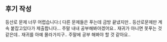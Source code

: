 ## 후기 작성
등산로 문제 너무 어렵습니다:(
다른 문제들은 푸는데 금방 끝냈지만..
등산로문제만 계속 붙잡고있다가 제출합니다...
주말 내내 공부해봐야겠어요..
재귀가 아니면 못푸는 것 같은데.. 재귀를 아예 몰라가지구..
주말에 공부 해봐야 할 것 같아요..